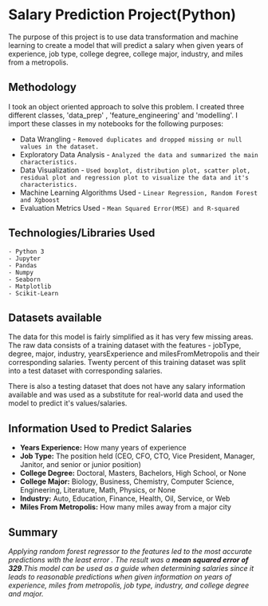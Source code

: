 # Salary Prediction Project(Python)

The purpose of this project is to use data transformation and machine learning to create a model that will predict a salary when given years of experience, job type, college degree, college major, industry, and miles from a metropolis.

## Methodology

I took an object oriented approach to solve this problem. I created three different classes, 'data_prep' , 'feature_engineering' and 'modelling'. I import these classes in my notebooks for the following purposes:

- Data Wrangling - `Removed duplicates and dropped missing or null values in the dataset.`
- Exploratory Data Analysis - `Analyzed the data and summarized the main characteristics.`
- Data Visualization - `Used boxplot, distribution plot, scatter plot, residual plot and regression plot to visualize the data and it's characteristics.`
- Machine Learning Algorithms Used - `Linear Regression, Random Forest and Xgboost`
- Evaluation Metrics Used - `Mean Squared Error(MSE) and R-squared`

## Technologies/Libraries Used
  ```
 - Python 3
 - Jupyter
 - Pandas
 - Numpy
 - Seaborn
 - Matplotlib
 - Scikit-Learn
 ```
## Datasets available

The data for this model is fairly simplified as it has very few missing areas. The raw data consists of a training dataset with the features - jobType, degree, major, industry, yearsExperience and milesFromMetropolis and their corresponding salaries. Twenty percent of this training dataset was split into a test dataset with corresponding salaries.

There is also a testing dataset that does not have any salary information available and was used as a substitute for real-world data and used the model to predict it's values/salaries.

## Information Used to Predict Salaries

-  **Years Experience:** How many years of experience
-  **Job Type:** The position held (CEO, CFO, CTO, Vice President, Manager, Janitor, and senior or junior position)
-  **College Degree:** Doctoral, Masters, Bachelors, High School, or None
-  **College Major:** Biology, Business, Chemistry, Computer Science, Engineering, Literature, Math, Physics, or None
-  **Industry:** Auto, Education, Finance, Health, Oil, Service, or Web
-  **Miles From Metropolis:** How many miles away from a major city

## Summary

*Applying random forest regressor to the features led to the most accurate predictions with the least error . The result was a **mean squared error of 329**.This model can be used as a guide when determining salaries since it leads to reasonable predictions when given information on years of experience, miles from metropolis, job type, industry, and college degree and major.*
